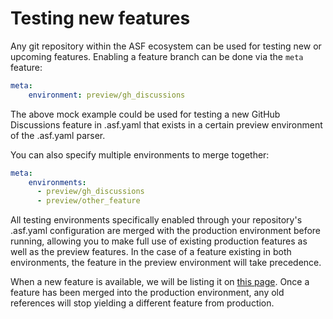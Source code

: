# Testing new features

Any git repository within the ASF ecosystem can be used for testing new or upcoming features.
Enabling a feature branch can be done via the `meta` feature:

~~~yaml
meta:
    environment: preview/gh_discussions
~~~

The above mock example could be used for testing a new GitHub Discussions feature in 
.asf.yaml that exists in a certain preview environment of the .asf.yaml parser.

You can also specify multiple environments to merge together:
~~~yaml
meta:
    environments: 
      - preview/gh_discussions
      - preview/other_feature 
~~~

All testing environments specifically enabled through your repository's .asf.yaml
configuration are merged with the production environment before running, 
allowing you to make full use of existing production features as well as the preview 
features. In the case of a feature existing in both environments, the feature in the 
preview environment will take precedence.

When a new feature is available, we will be listing it on [this page](features/readme.md). Once a feature
has been merged into the production environment, any old references will stop yielding a 
different feature from production.
